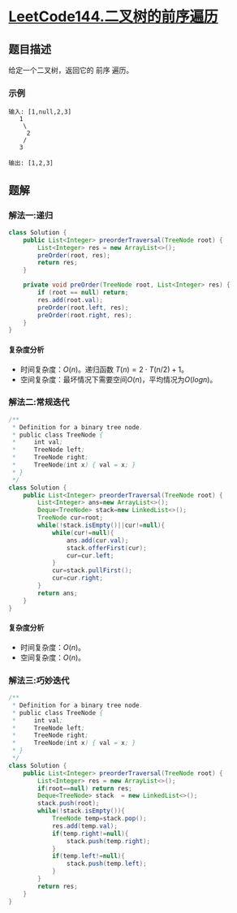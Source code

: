 # [LeetCode144.二叉树的前序遍历](https://leetcode-cn.com/problems/binary-tree-preorder-traversal/)
## 题目描述
给定一个二叉树，返回它的 前序 遍历。
### 示例
```
输入: [1,null,2,3]  
   1
    \
     2
    /
   3 

输出: [1,2,3]
```
## 题解
### 解法一:递归
```java
class Solution {
    public List<Integer> preorderTraversal(TreeNode root) {
        List<Integer> res = new ArrayList<>();
        preOrder(root, res);
        return res;
    }

    private void preOrder(TreeNode root, List<Integer> res) {
        if (root == null) return;
        res.add(root.val);
        preOrder(root.left, res);
        preOrder(root.right, res);
    }
}
```
#### 复杂度分析
- 时间复杂度：$O(n)$。递归函数 $T(n)=2⋅T(n/2)+1$。
- 空间复杂度：最坏情况下需要空间$O(n)$，平均情况为$O(logn)$。
### 解法二:常规迭代
```java
/**
 * Definition for a binary tree node.
 * public class TreeNode {
 *     int val;
 *     TreeNode left;
 *     TreeNode right;
 *     TreeNode(int x) { val = x; }
 * }
 */
class Solution {
    public List<Integer> preorderTraversal(TreeNode root) {
        List<Integer> ans=new ArrayList<>();
        Deque<TreeNode> stack=new LinkedList<>();
        TreeNode cur=root;
        while(!stack.isEmpty()||cur!=null){
            while(cur!=null){
                ans.add(cur.val);
                stack.offerFirst(cur);
                cur=cur.left;
            }
            cur=stack.pullFirst();
            cur=cur.right;
        }
        return ans;
    }
}
```
#### 复杂度分析
- 时间复杂度：$O(n)$。
- 空间复杂度：$O(n)$。
### 解法三:巧妙迭代
```java
/**
 * Definition for a binary tree node.
 * public class TreeNode {
 *     int val;
 *     TreeNode left;
 *     TreeNode right;
 *     TreeNode(int x) { val = x; }
 * }
 */
class Solution {
    public List<Integer> preorderTraversal(TreeNode root) {
        List<Integer> res = new ArrayList<>();
        if(root==null) return res;
        Deque<TreeNode> stack  = new LinkedList<>();
        stack.push(root);
        while(!stack.isEmpty()){
            TreeNode temp=stack.pop();
            res.add(temp.val);
            if(temp.right!=null){
                stack.push(temp.right);
            }
            if(temp.left!=null){
                stack.push(temp.left);
            }
        }
        return res;
    }
}
```

